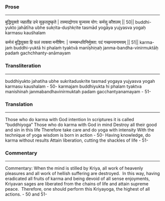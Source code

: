 ### Prose 
 --- 
बुद्धियुक्तो जहातीह उभे सुकृतदुष्कृते |
तस्माद्योगाय युज्यस्व योग: कर्मसु कौशलम् || 50||
buddhi-yukto jahātīha ubhe sukṛita-duṣhkṛite
tasmād yogāya yujyasva yogaḥ karmasu kauśhalam

कर्मजं बुद्धियुक्ता हि फलं त्यक्त्वा मनीषिण: |
जन्मबन्धविनिर्मुक्ता: पदं गच्छन्त्यनामयम् || 51||
karma-jaṁ buddhi-yuktā hi phalaṁ tyaktvā manīṣhiṇaḥ
janma-bandha-vinirmuktāḥ padaṁ gachchhanty-anāmayam

### Transliteration 
 --- 
buddhiyukto jahatiha ubhe sukritaduskrite tasmad yogaya yujyasva yogah karmasu kaushalam - 50- karmajam buddhiyukta hi phalam tyaktva manishinah janmabandhavinirmuktah padam gacchantyanamayam - 51-

### Translation 
 --- 
Those who do karma with God intention In scriptures it is called “buddhiyoga” Those who do karma with God in mind Destroy all their good and sin in this life Therefore take care and do yoga with intensity With the technique of yoga wisdom is born in action - 50- Having knowledge, do karma without results Attain liberation, cutting the shackles of life - 51-

### Commentary 
 --- 
Commentary: When the mind is stilled by Kriya, all work of heavenly pleasures and all work of hellish suffering are destroyed.  In this way, having eradicated all fruits of karma and being devoid of all sense enjoyments, Kriyavan sages are liberated from the chains of life and attain supreme peace.  Therefore, one should perform this Kriyayoga, the highest of all actions. - 50 and 51-